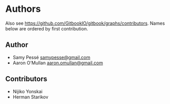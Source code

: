 Authors
=======

Also see https://github.com/GitbookIO/gitbook/graphs/contributors.
Names below are ordered by first contribution.

Author
------

- Samy Pessé <samypesse@gmail.com>
- Aaron O'Mullan <aaron.omullan@gmail.com>


Contributors
------------

- Nijiko Yonskai
- Herman Starikov
